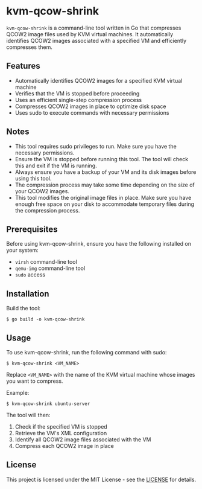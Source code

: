 # kvm-qcow-shrink

`kvm-qcow-shrink` is a command-line tool written in Go that compresses QCOW2 image files used by KVM virtual machines. It automatically identifies QCOW2 images associated with a specified VM and efficiently compresses them.

## Features

- Automatically identifies QCOW2 images for a specified KVM virtual machine
- Verifies that the VM is stopped before proceeding
- Uses an efficient single-step compression process
- Compresses QCOW2 images in place to optimize disk space
- Uses sudo to execute commands with necessary permissions

## Notes

- This tool requires sudo privileges to run. Make sure you have the necessary permissions.
- Ensure the VM is stopped before running this tool. The tool will check this and exit if the VM is running.
- Always ensure you have a backup of your VM and its disk images before using this tool.
- The compression process may take some time depending on the size of your QCOW2 images.
- This tool modifies the original image files in place. Make sure you have enough free space on your disk to accommodate temporary files during the compression process.

## Prerequisites

Before using kvm-qcow-shrink, ensure you have the following installed on your system:

- `virsh` command-line tool
- `qemu-img` command-line tool
- `sudo` access

## Installation

Build the tool:

```
$ go build -o kvm-qcow-shrink
```

## Usage

To use kvm-qcow-shrink, run the following command with sudo:

```
$ kvm-qcow-shrink <VM_NAME>
```

Replace `<VM_NAME>` with the name of the KVM virtual machine whose images you want to compress.

Example:
```
$ kvm-qcow-shrink ubuntu-server
```

The tool will then:
1. Check if the specified VM is stopped
2. Retrieve the VM's XML configuration
3. Identify all QCOW2 image files associated with the VM
4. Compress each QCOW2 image in place

## License

This project is licensed under the MIT License - see the [LICENSE](https://opensource.org/license/mit) for details.
